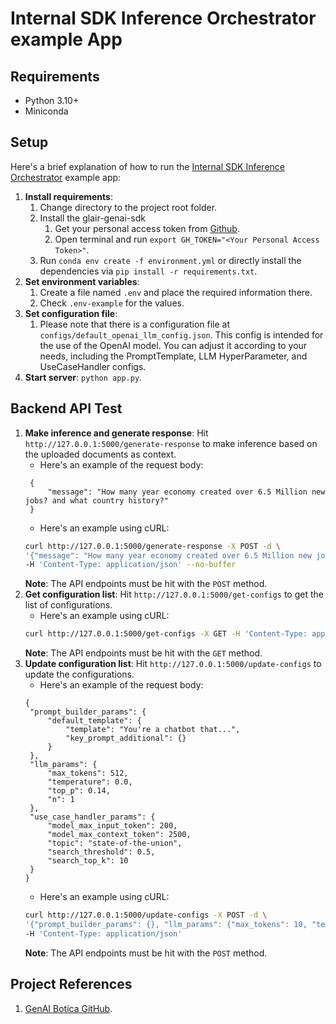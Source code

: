 # Internal SDK Inference Orchestrator example App

## Requirements
- Python 3.10+
- Miniconda

## Setup
Here's a brief explanation of how to run the [Internal SDK Inference Orchestrator](https://github.com/GDP-ADMIN/gen-ai-internal-sdk) example app:

1. **Install requirements**:
   1. Change directory to the project root folder.
   2. Install the glair-genai-sdk
      1. Get your personal access token from [Github](https://github.com/settings/tokens).
      2. Open terminal and run `export GH_TOKEN="<Your Personal Access Token>"`.
   3. Run `conda env create -f environment.yml` or directly install the dependencies via `pip install -r requirements.txt`.
2. **Set environment variables**:
   1. Create a file named `.env` and place the required information there.
   2. Check `.env-example` for the values.
3. **Set configuration file**:
   1. Please note that there is a configuration file at `configs/default_openai_llm_config.json`. This config is intended for the use of the OpenAI model. You can adjust it according to your needs, including the PromptTemplate, LLM HyperParameter, and UseCaseHandler configs.
4. **Start server**: `python app.py`.

## Backend API Test
1. **Make inference and generate response**: Hit `http://127.0.0.1:5000/generate-response` to make inference based on the uploaded documents as context.
   - Here's an example of the request body:
   ```text
    {
        "message": "How many year economy created over 6.5 Million new jobs? and what country history?"
    }
   ```
   - Here's an example using cURL:
   ```sh
   curl http://127.0.0.1:5000/generate-response -X POST -d \
   '{"message": "How many year economy created over 6.5 Million new jobs? and what country history?"}' \
   -H 'Content-Type: application/json' --no-buffer
   ```
   **Note**: The API endpoints must be hit with the `POST` method.
2. **Get configuration list**: Hit `http://127.0.0.1:5000/get-configs` to get the list of configurations.
   - Here's an example using cURL:
   ```sh
   curl http://127.0.0.1:5000/get-configs -X GET -H 'Content-Type: application/json'
   ```
   **Note**: The API endpoints must be hit with the `GET` method.
3. **Update configuration list**: Hit `http://127.0.0.1:5000/update-configs` to update the configurations.
   - Here's an example of the request body:
   ```text
   {
    "prompt_builder_params": {
        "default_template": {
            "template": "You're a chatbot that...",
            "key_prompt_additional": {}
        }
    },
    "llm_params": {
        "max_tokens": 512,
        "temperature": 0.0,
        "top_p": 0.14,
        "n": 1
    },
    "use_case_handler_params": {
        "model_max_input_token": 200,
        "model_max_context_token": 2500,
        "topic": "state-of-the-union",
        "search_threshold": 0.5,
        "search_top_k": 10
    }
   }
   ```
   - Here's an example using cURL:
   ```sh
   curl http://127.0.0.1:5000/update-configs -X POST -d \
   '{"prompt_builder_params": {}, "llm_params": {"max_tokens": 10, "temperature": 0.5}, "use_case_handler_params": {"search_threshold": 0.5, "search_top_k": 10}}' \
   -H 'Content-Type: application/json'
   ```
   **Note**: The API endpoints must be hit with the `POST` method.

## Project References
1. [GenAI Botica GitHub](https://github.com/GDP-ADMIN/gen-ai-botica/tree/f/add-backend).
